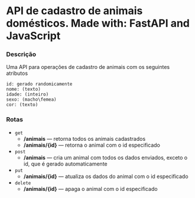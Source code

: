 # API de cadastro de animais domésticos. Made with: FastAPI and JavaScript

### Descrição

Uma API para operações de cadastro de animais com os seguintes atributos

```text
id: gerado randomicamente
nome: (texto)
idade: (inteiro)
sexo: (macho\femea)
cor: (texto)
```

### Rotas

- `get`
    - **/animais** — retorna todos os animais cadastrados
    - **/animais/{id}** — retorna o animal com o id especificado
- `post`
    - **/animais** — cria um animal com todos os dados enviados, exceto o id, que é gerado automaticamente
- `put`
    - **/animais/{id}** — atualiza os dados do animal com o id especificado
- `delete`
    - **/animais/{id}** — apaga o animal com o id especificado

